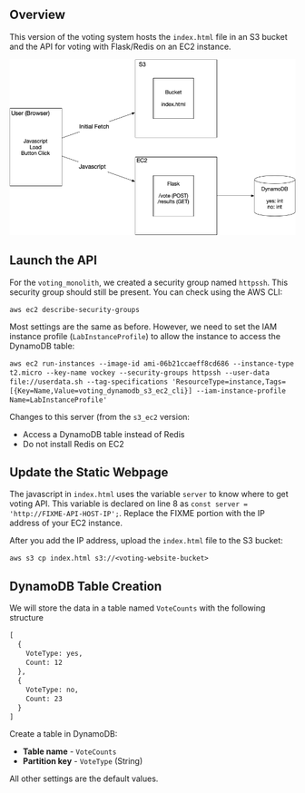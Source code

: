 
## Overview

This version of the voting system hosts the `index.html` file in an S3 bucket and the API for voting with Flask/Redis on an EC2 instance.

![system diagram](sys_diagram.png)


## Launch the API


For the `voting_monolith`, we created a security group named `httpssh`.  This security group should still be present.  You can check using the AWS CLI:

```
aws ec2 describe-security-groups
```

Most settings are the same as before.  However, we need to set the IAM instance profile (`LabInstanceProfile`) to allow the instance to access the DynamoDB table:

```
aws ec2 run-instances --image-id ami-06b21ccaeff8cd686 --instance-type t2.micro --key-name vockey --security-groups httpssh --user-data file://userdata.sh --tag-specifications 'ResourceType=instance,Tags=[{Key=Name,Value=voting_dynamodb_s3_ec2_cli}] --iam-instance-profile Name=LabInstanceProfile'
```

Changes to this server (from the `s3_ec2` version:

* Access a DynamoDB table instead of Redis
* Do not install Redis on EC2


## Update the Static Webpage

The javascript in `index.html` uses the variable `server` to know where to get voting API.  This variable is declared on line 8 as `const server = 'http://FIXME-API-HOST-IP';`.  Replace the FIXME portion with the IP address of your EC2 instance.


After you add the IP address, upload the `index.html` file to the S3 bucket:

```
aws s3 cp index.html s3://<voting-website-bucket>
```


## DynamoDB Table Creation

We will store the data in a table named `VoteCounts` with the following structure

```
[
  {
    VoteType: yes,
    Count: 12
  },
  {
    VoteType: no,
    Count: 23
  }
]
```
  


Create a table in DynamoDB:

* **Table name** - `VoteCounts`
* **Partition key** - `VoteType` (String)


All other settings are the default values.
